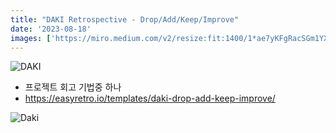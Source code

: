 ```yaml
---
title: "DAKI Retrospective - Drop/Add/Keep/Improve"
date: '2023-08-18'
images: ['https://miro.medium.com/v2/resize:fit:1400/1*ae7yKFgRacSGm1YX4_8zoA.png']
---
```

![DAKI](https://miro.medium.com/v2/resize:fit:1400/1*ae7yKFgRacSGm1YX4_8zoA.png)
- 프로젝트 회고 기법중 하나
- https://easyretro.io/templates/daki-drop-add-keep-improve/

![Daki](https://easyretro.io/_nuxt/img/daki.32f2d90.png)